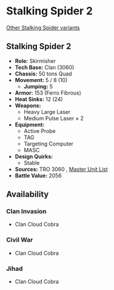 # Stalking Spider 2 

[Other Stalking Spider variants](../stalking_spider.md) 

## Stalking Spider 2 

- **Role:** Skirmisher 
- **Tech Base:** Clan (3060) 
- **Chassis:** 50 tons Quad 
- **Movement:** 5 / 8 (10) 
  - **Jumping:** 5 
- **Armor:** 153 (Ferro Fibrous) 
- **Heat Sinks:** 12 (24) 
- **Weapons:** 
  - Heavy Large Laser 
  - Medium Pulse Laser × 2 
- **Equipment:** 
  - Active Probe 
  - TAG 
  - Targeting Computer 
  - MASC 
- **Design Quirks:** 
  - Stable 
- **Sources:** TRO 3060 , [Master Unit List](http://masterunitlist.info/Unit/Details/3046) 
- **Battle Value:** 2056 

## Availability 

### Clan Invasion 

- Clan Cloud Cobra 

### Civil War 

- Clan Cloud Cobra 

### Jihad 

- Clan Cloud Cobra 

